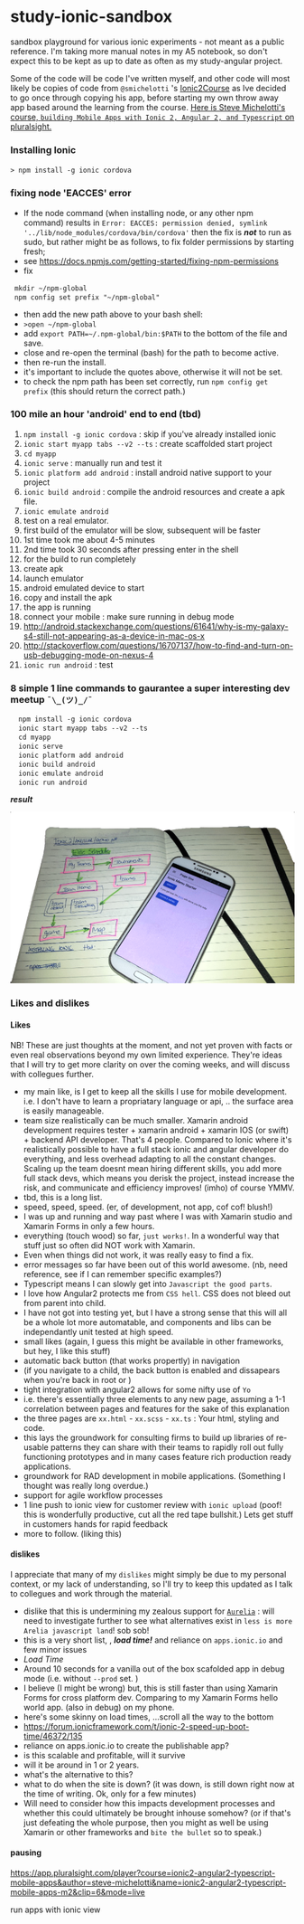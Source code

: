 # study-ionic-sandbox

sandbox playground for various ionic experiments - not meant as a public reference. I'm taking more manual notes in my A5 notebook, so don't expect this to be kept as up to date as often as my study-angular project.

Some of the code will be code I've written myself, and other code will most likely be copies of code from `@smichelotti` 's [Ionic2Course](https://github.com/smichelotti/Ionic2Course) as Ive decided to go once through copying his app, before starting my own throw away app based around the learning from the course. [Here is Steve Michelotti's course, `building Mobile Apps with Ionic 2, Angular 2, and Typescript` on pluralsight.](https://github.com/smichelotti/Ionic2Course)

### Installing Ionic

`> npm install -g ionic cordova` 

### fixing node 'EACCES' error

- If the node command (when installing node, or any other npm command) results in `Error: EACCES: permission denied, symlink '../lib/node_modules/cordova/bin/cordova'` then the fix is ***not*** to run as sudo, but rather might be as follows, to fix folder permissions by starting fresh; 
- see https://docs.npmjs.com/getting-started/fixing-npm-permissions
- fix

```
 mkdir ~/npm-global
 npm config set prefix "~/npm-global"
```

  - then add the new path above to your bash shell:
   - `>open ~/npm-global`
   - add `export PATH=~/.npm-global/bin:$PATH` to the bottom of the file and save.
   - close and re-open the terminal (bash) for the path to become active.
  - then re-run the install.
  - it's important to include the quotes above, otherwise it will not be set.
  - to check the npm path has been set correctly, run `npm config get prefix` (this should return the correct path.)

### 100 mile an hour 'android' end to end (tbd)

1. `npm install -g ionic cordova` : skip if you've already installed ionic
1. `ionic start myapp tabs --v2 --ts` : create scaffolded start project
1. `cd myapp`
1. `ionic serve` : manually run and test it
1. `ionic platform add android` : install android native support to your project
1. `ionic build android` : compile the android resources and create a apk file.
1. `ionic emulate android` 
 1. test on a real emulator. 
 1. first build of the emulator will be slow, subsequent will be faster
  1. 1st time took me about 4-5 minutes
  1. 2nd time took 30 seconds after pressing enter in the shell
   1. for the build to run completely
   1. create apk
   1. launch emulator
   1. android emulated device to start
   1. copy and install the apk
   1. the app is running
1. connect your mobile : make sure running in debug mode 
 1. http://android.stackexchange.com/questions/61641/why-is-my-galaxy-s4-still-not-appearing-as-a-device-in-mac-os-x
 1. http://stackoverflow.com/questions/16707137/how-to-find-and-turn-on-usb-debugging-mode-on-nexus-4
1. `ionic run android` : test 

### 8 simple 1 line commands to gaurantee a super interesting dev meetup ` ¯\_(ツ)_/¯ `

```
  npm install -g ionic cordova 
  ionic start myapp tabs --v2 --ts
  cd myapp
  ionic serve
  ionic platform add android
  ionic build android
  ionic emulate android
  ionic run android
```
***result***

![very impressed with the quickstsart, genuinely get up and running](docs/2017-01-ionic-quickstart.png)

### Likes and dislikes

#### Likes

NB! These are just thoughts at the moment, and not yet proven with facts or even real observations beyond my own limited experience. They're ideas that I will try to get more clarity on over the coming weeks, and will discuss with collegues further.

- my main like, is I get to keep all the skills I use for mobile development. i.e. I don't have to learn a propriatary language or api, .. the surface area is easily manageable.
- team size realistically can be much smaller. Xamarin android development requires tester + xamarin android + xamarin IOS (or swift) + backend API developer. That's 4 people. Compared to Ionic where it's realistically possible to have a full stack ionic and angular developer do everything, and less overhead adapting to all the constant changes. Scaling up the team doesnt mean hiring different skills, you add more full stack devs, which means you derisk the project, instead increase the risk, and communicate and efficiency improves! (imho) of course YMMV. 
- tbd, this is a long list.
- speed, speed, speed. (er, of development, not app, cof cof! blush!)
- I was up and running and way past where I was with Xamarin studio and Xamarin Forms in only a few hours.
- everything (touch wood) so far, `just works!`. In a wonderful way that stuff just so often did NOT work with Xamarin.
- Even when things did not work, it was really easy to find a fix.
- error messages so far have been out of this world awesome. (nb, need reference, see if I can remember specific examples?)
- Typescript means I can slowly get into `Javascript the good parts`.
- I love how Angular2 protects me from `CSS hell`. CSS does not bleed out from parent into child.
- I have not got into testing yet, but I have a strong sense that this will all be a whole lot more automatable, and components and libs can be independantly unit tested at high speed.
- small likes (again, I guess this might be available in other frameworks, but hey, I like this stuff)
 - automatic back button (that works propertly) in navigation
  - (if you navigate to a child, the back button is enabled and dissapears when you're back in root or )
- tight integration with angular2 allows for some nifty use of `Yo` 
 - i.e. there's essentially three elements to any new page, assuming a 1-1 correlation between pages and features for the sake of this explanation
 - the three pages are `xx.html` - `xx.scss` - `xx.ts` : Your html, styling and code.
 - this lays the groundwork for consulting firms to build up libraries of re-usable patterns they can share with their teams to rapidly roll out fully functioning prototypes and in many cases feature rich production ready applications.
 - groundwork for RAD development in mobile applications. (Something I thought was really long overdue.)
- support for agile workflow processes 
 - 1 line push to ionic view for customer review with `ionic upload` (poof! this is wonderfully productive, cut all the red tape bullshit.) Lets get stuff in customers hands for rapid feedback
 - more to follow. (liking this)

#### dislikes

I appreciate that many of my `dislikes` might simply be due to my personal context, or my lack of understanding, so I'll try to keep this updated as I talk to collegues and work through the material.

- dislike that this is undermining my zealous support for [`Aurelia`](http://aurelia.io/) : will need to investigate further to see what alternatives exist in `less is more Arelia javascript land`! sob sob!
- this is a very short list, , ***load time!***  and reliance on `apps.ionic.io` and few minor issues
 - *Load Time*
  - Around 10 seconds for a vanilla out of the box scafolded app in debug mode (i.e. without `--prod` set. )
  - I believe (I might be wrong) but, this is still faster than using Xamarin Forms for cross platform dev. Comparing to my Xamarin Forms hello world app. (also in debug) on my phone.
  - here's some skinny on load times, ...scroll all the way to the bottom 
  - https://forum.ionicframework.com/t/ionic-2-speed-up-boot-time/46372/135
 - reliance on apps.ionic.io to create the publishable app?
  - is this scalable and profitable, will it survive
  - will it be around in 1 or 2 years.
  - what's the alternative to this? 
  - what to do when the site is down? (it was down, is still down right now at the time of writing. Ok, only for a few minutes)
   - Will need to consider how this impacts development processes and whether this could ultimately be brought inhouse somehow? (or if that's just defeating the whole purpose, then you might as well be using Xamarin or other frameworks and `bite the bullet` so to speak.)
  

#### pausing

https://app.pluralsight.com/player?course=ionic2-angular2-typescript-mobile-apps&author=steve-michelotti&name=ionic2-angular2-typescript-mobile-apps-m2&clip=6&mode=live
 
 run apps with ionic view
 